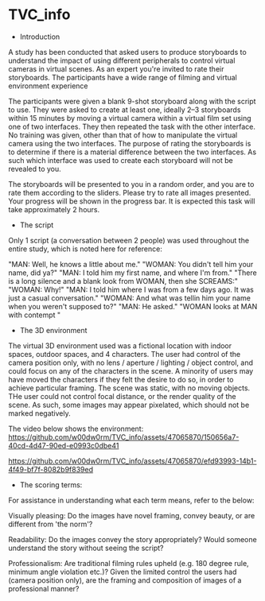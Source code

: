 # TVC_info

* Introduction
  
A study has been conducted that asked users to produce storyboards to understand the impact of using different peripherals to control virtual cameras in virtual scenes. As an expert you're invited to rate their storyboards. The participants have a wide range of filming and virtual environment experience 
 
The participants were given a blank 9-shot storyboard along with the script to use. They were asked to create at least one, ideally 2–3 storyboards within 15 minutes by moving a virtual camera within a virtual film set using one of two interfaces. They then repeated the task with the other interface. No training was given, other than that of how to manipulate the virtual camera using the two interfaces. The purpose of rating the storyboards is to determine if there is a material difference between the two interfaces. As such which interface was used to create each storyboard will not be revealed to you.
 
The storyboards will be presented to you in a random order, and you are to rate them according to the sliders. Please try to rate all images presented. Your progress will be shown in the progress bar. It is expected this task will take approximately 2 hours. 


* The script
  
Only 1 script (a conversation between 2 people) was used throughout the entire study, which is noted here for reference:

"MAN: Well, he knows a little about me."
"WOMAN: You didn't tell him your name, did ya?"
"MAN: I told him my first name, and where I'm from."
"There is a long silence and a blank look from WOMAN, then she SCREAMS:"
"WOMAN: Why!"
"MAN: I told him where I was from a few days ago.  It was just a casual conversation."
"WOMAN: And what was tellin him your name when you weren't supposed to?"
"MAN: He asked."
"WOMAN looks at MAN with contempt "


* The 3D environment

The virtual 3D environment used was a fictional location with indoor spaces, outdoor spaces, and 4 characters. The user had control of the camera position only, with no lens / aperture / lighting / object control, and could focus on any of the characters in the scene. A minority of users may have moved the characters if they felt the desire to do so, in order to achieve particular framing. The scene was static, with no moving objects. THe user could not control focal distance, or the render quality of the scene. As such, some images may appear pixelated, which should not be marked negatively. 


The video below shows the environment:
https://github.com/w00dw0rm/TVC_info/assets/47065870/150656a7-40cd-4d47-90ed-e0993c0dbe41





https://github.com/w00dw0rm/TVC_info/assets/47065870/efd93993-14b1-4f49-bf7f-8082b9f839ed



* The scoring terms:

For assistance in understanding what each term means, refer to the below:

Visually pleasing: Do the images have novel  framing, convey beauty, or are different from 'the norm'?

Readability: Do the images convey the story appropriately? Would someone understand the story without seeing the script?
 
Professionalism: Are traditional filming rules upheld (e.g. 180 degree rule, minimum angle violation etc.)? Given the limited control the users had (camera position only), are the framing and composition of images of a professional manner?




